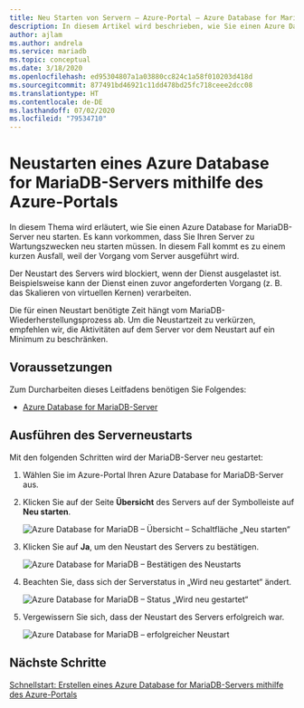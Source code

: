 ```yaml
---
title: Neu Starten von Servern – Azure-Portal – Azure Database for MariaDB
description: In diesem Artikel wird beschrieben, wie Sie einen Azure Database for MariaDB-Server über das Azure-Portal neu starten.
author: ajlam
ms.author: andrela
ms.service: mariadb
ms.topic: conceptual
ms.date: 3/18/2020
ms.openlocfilehash: ed95304807a1a03880cc824c1a58f010203d418d
ms.sourcegitcommit: 877491bd46921c11dd478bd25fc718ceee2dcc08
ms.translationtype: HT
ms.contentlocale: de-DE
ms.lasthandoff: 07/02/2020
ms.locfileid: "79534710"
---
```

# <a name="restart-azure-database-for-mariadb-server-using-azure-portal"></a>Neustarten eines Azure Database for MariaDB-Servers mithilfe des Azure-Portals
In diesem Thema wird erläutert, wie Sie einen Azure Database for MariaDB-Server neu starten. Es kann vorkommen, dass Sie Ihren Server zu Wartungszwecken neu starten müssen. In diesem Fall kommt es zu einem kurzen Ausfall, weil der Vorgang vom Server ausgeführt wird.

Der Neustart des Servers wird blockiert, wenn der Dienst ausgelastet ist. Beispielsweise kann der Dienst einen zuvor angeforderten Vorgang (z. B. das Skalieren von virtuellen Kernen) verarbeiten.

Die für einen Neustart benötigte Zeit hängt vom MariaDB-Wiederherstellungsprozess ab. Um die Neustartzeit zu verkürzen, empfehlen wir, die Aktivitäten auf dem Server vor dem Neustart auf ein Minimum zu beschränken.

## <a name="prerequisites"></a>Voraussetzungen
Zum Durcharbeiten dieses Leitfadens benötigen Sie Folgendes:
- [Azure Database for MariaDB-Server](./quickstart-create-mariadb-server-database-using-azure-portal.md)

## <a name="perform-server-restart"></a>Ausführen des Serverneustarts

Mit den folgenden Schritten wird der MariaDB-Server neu gestartet:

1. Wählen Sie im Azure-Portal Ihren Azure Database for MariaDB-Server aus.

2. Klicken Sie auf der Seite **Übersicht** des Servers auf der Symbolleiste auf **Neu starten**.

   ![Azure Database for MariaDB – Übersicht – Schaltfläche „Neu starten“](./media/howto-restart-server-portal/2-server.png)

3. Klicken Sie auf **Ja**, um den Neustart des Servers zu bestätigen.

   ![Azure Database for MariaDB – Bestätigen des Neustarts](./media/howto-restart-server-portal/3-restart-confirm.png)

4. Beachten Sie, dass sich der Serverstatus in „Wird neu gestartet“ ändert.

   ![Azure Database for MariaDB – Status „Wird neu gestartet“](./media/howto-restart-server-portal/4-restarting-status.png)

5. Vergewissern Sie sich, dass der Neustart des Servers erfolgreich war.

   ![Azure Database for MariaDB – erfolgreicher Neustart](./media/howto-restart-server-portal/5-restart-success.png)

## <a name="next-steps"></a>Nächste Schritte

[Schnellstart: Erstellen eines Azure Database for MariaDB-Servers mithilfe des Azure-Portals](./quickstart-create-mariadb-server-database-using-azure-portal.md)
